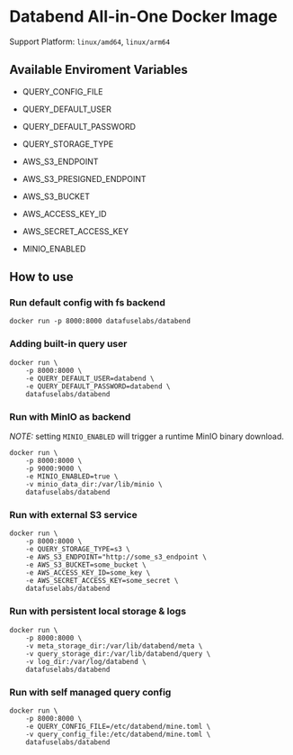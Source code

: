 # Databend All-in-One Docker Image

Support Platform: `linux/amd64`, `linux/arm64`


## Available Enviroment Variables

* QUERY_CONFIG_FILE
* QUERY_DEFAULT_USER
* QUERY_DEFAULT_PASSWORD
* QUERY_STORAGE_TYPE

* AWS_S3_ENDPOINT
* AWS_S3_PRESIGNED_ENDPOINT
* AWS_S3_BUCKET
* AWS_ACCESS_KEY_ID
* AWS_SECRET_ACCESS_KEY

* MINIO_ENABLED


## How to use


### Run default config with fs backend
```
docker run -p 8000:8000 datafuselabs/databend
```

### Adding built-in query user
```
docker run \
    -p 8000:8000 \
    -e QUERY_DEFAULT_USER=databend \
    -e QUERY_DEFAULT_PASSWORD=databend \
    datafuselabs/databend
```

### Run with MinIO as backend
*NOTE:* setting `MINIO_ENABLED` will trigger a runtime MinIO binary download.

```
docker run \
    -p 8000:8000 \
    -p 9000:9000 \
    -e MINIO_ENABLED=true \
    -v minio_data_dir:/var/lib/minio \
    datafuselabs/databend
```

### Run with external S3 service

```
docker run \
    -p 8000:8000 \
    -e QUERY_STORAGE_TYPE=s3 \
    -e AWS_S3_ENDPOINT="http://some_s3_endpoint \
    -e AWS_S3_BUCKET=some_bucket \
    -e AWS_ACCESS_KEY_ID=some_key \
    -e AWS_SECRET_ACCESS_KEY=some_secret \
    datafuselabs/databend
```

### Run with persistent local storage & logs
```
docker run \
    -p 8000:8000 \
    -v meta_storage_dir:/var/lib/databend/meta \
    -v query_storage_dir:/var/lib/databend/query \
    -v log_dir:/var/log/databend \
    datafuselabs/databend
```

### Run with self managed query config
```
docker run \
    -p 8000:8000 \
    -e QUERY_CONFIG_FILE=/etc/databend/mine.toml \
    -v query_config_file:/etc/databend/mine.toml \
    datafuselabs/databend
```

